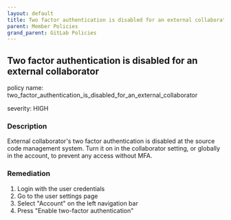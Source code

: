 ```yaml
---
layout: default
title: Two factor authentication is disabled for an external collaborator
parent: Member Policies
grand_parent: GitLab Policies
---
```



## Two factor authentication is disabled for an external collaborator
policy name: two_factor_authentication_is_disabled_for_an_external_collaborator

severity: HIGH

### Description
External collaborator's two factor authentication is disabled at the source code management system. Turn it on in the collaborator setting, or globally in the account, to prevent any access without MFA.


### Remediation
1. Login with the user credentials
2. Go to the user settings page
3. Select "Account" on the left navigation bar
4. Press "Enable two-factor authentication"



